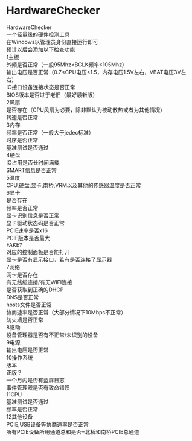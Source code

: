 # HardwareChecker
HardwareChecker  
一个轻量级的硬件检测工具  
在Windows以管理员身份直接运行即可  
预计以后会添加以下检查功能  
1主板  
 外频是否正常（一般95Mhz<BCLK频率<105Mhz）  
 输出电压是否正常（0.7<CPU电压<1.5，内存电压1.5V左右，VBAT电压3V左右）  
 IO接口设备连接状态是否正常  
 BIOS版本是否过于老旧（最好最新版）  
2风扇  
 是否存在（CPU风扇为必要，除非默认为被动散热或者为其他情况）  
 转速是否正常  
3内存  
 频率是否正常（一般大于jedec标准）  
 时序是否正常  
 基准测试是否通过  
4硬盘  
 IO占用是否长时间满载  
 SMART信息是否正常  
5温度  
 CPU,硬盘,显卡,南桥,VRM以及其他的传感器温度是否正常  
6显卡  
 是否存在  
 频率是否正常  
 显卡识别信息是否正常  
 显卡驱动状态码是否正常  
 PCIE速率是否x16  
 PCIE版本是否最大  
 FAKE?  
 对应的控制面板是否能打开  
 显卡是否有显示接口，若有是否连接了显示器  
7网络  
 网卡是否存在  
 有无线缆连接/有无WIFI连接  
 是否获取到正确的DHCP  
 DNS是否正常  
 hosts文件是否正常  
 协商速率是否正常（大部分情况下10Mbps不正常）  
 防火墙是否正常  
8驱动  
 设备管理器是否有不正常/未识别的设备  
9电源  
 输出电压是否正常  
10操作系统  
 版本  
 正版？  
 一个月内是否有蓝屏日志  
 事件管理器是否有致命错误  
11CPU  
 基准测试是否通过  
 频率是否正常  
12其他设备  
 PCIE,USB设备等协商速率是否正常  
 所有PCIE设备所用通道总和是否=北桥和南桥PCIE总通道  
